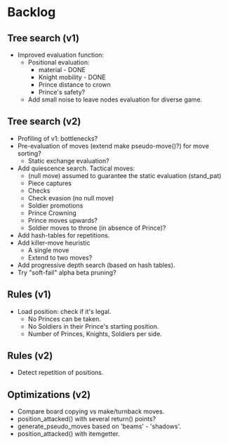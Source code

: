 # Backlog

## Tree search (v1)

- Improved evaluation function:
  - Positional evaluation:
    - material - DONE
    - Knight mobility - DONE
    - Prince distance to crown
    - Prince's safety?
  - Add small noise to leave nodes evaluation for diverse game.

## Tree search (v2)

- Profiling of v1: bottlenecks?
- Pre-evaluation of moves (extend make pseudo-move()?) for move sorting?
  - Static exchange evaluation?
- Add quiescence search. Tactical moves:
  - (null move) assumed to guarantee the static evaluation (stand_pat)
  - Piece captures
  - Checks
  - Check evasion (no null move)
  - Soldier promotions
  - Prince Crowning
  - Prince moves upwards?
  - Soldier moves to throne (in absence of Prince)?
- Add hash-tables for repetitions.
- Add killer-move heuristic
  - A single move
  - Extend to two moves?
- Add progressive depth search (based on hash tables).
- Try "soft-fail" alpha beta pruning?

## Rules (v1)

- Load position: check if it's legal.
  - No Princes can be taken.
  - No Soldiers in their Prince's starting position.
  - Number of Princes, Knights, Soldiers per side.

## Rules (v2)

- Detect repetition of positions.

## Optimizations (v2)

- Compare board copying vs make/turnback moves.
- position_attacked() with several return() points?
- generate_pseudo_moves based on 'beams' - 'shadows'.
- position_attacked() with itemgetter.
